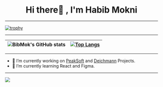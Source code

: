 
<h1 align="center">Hi there👋 , I'm Habib Mokni </h1>

***

[![trophy](https://github-profile-trophy.vercel.app/?username=habibmokni&theme=onedark)](https://github.com/ryo-ma/github-profile-trophy)

***

![BibMok's GitHub stats](https://github-readme-stats.vercel.app/api?username=habibmokni&count_private=true&show_icons=true&theme=radical) | [![Top Langs](https://github-readme-stats.vercel.app/api/top-langs/?username=habibmokni&layout=compact&theme=radical)](https://github.com/anuraghazra/github-readme-stats)
------------ | -------------

***

- 🔭 I’m currently working on [PeakSoft](https://peak-soft.de/) and [Deichmann](https://www.deichmann.com/de-de/) Projects.
- 🌱 I’m currently learning React and Figma.

***

![](https://komarev.com/ghpvc/?username=habibmokni&color=blueviolet)

<!--
**habibmokni/habibmokni** is a ✨ _special_ ✨ repository because its `README.md` (this file) appears on your GitHub profile.

Here are some ideas to get you started:

- 🔭 I’m currently working on ...
- 🌱 I’m currently learning ...
- 👯 I’m looking to collaborate on ...
- 🤔 I’m looking for help with ...
- 💬 Ask me about ...
- 📫 How to reach me: ...
- 😄 Pronouns: ...
- ⚡ Fun fact: ...
-->
